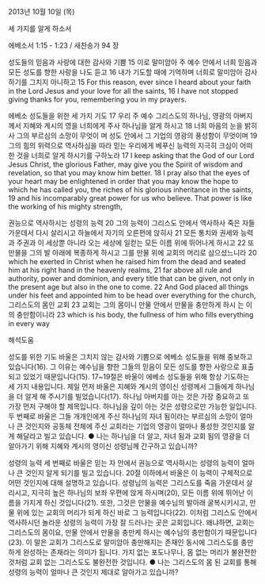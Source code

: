 2013년 10월 10일 (목)

세 가지를 알게 하소서



에베소서 1:15 - 1:23 / 새찬송가 94 장


성도들의 믿음과 사랑에 대한 감사와 기쁨
15 이로 말미암아 주 예수 안에서 너희 믿음과 모든 성도를 향한 사랑을 나도 듣고 16 내가 기도할 때에 기억하며 너희로 말미암아 감사하기를 그치지 아니하고
15 For this reason, ever since I heard about your faith in the Lord Jesus and your love for all the saints, 16 I have not stopped giving thanks for you, remembering you in my prayers.

에베소 성도들을 위한 세 가지 기도
17 우리 주 예수 그리스도의 하나님, 영광의 아버지께서 지혜와 계시의 영을 너희에게 주사 하나님을 알게 하시고 18 너희 마음의 눈을 밝히사 그의 부르심의 소망이 무엇이 며 성도 안에서 그 기업의 영광의 풍성함이 무엇이며 19 그의 힘의 위력으로 역사하심을 따라 믿는 우리에게 베푸신 능력의 지극히 크심이 어떠한 것을 너희로 알게 하시기를 구하노라
17 I keep asking that the God of our Lord Jesus Christ, the glorious Father,  may give you the Spirit of wisdom and revelation, so that you may know him better. 18 I pray also that the eyes of your heart may be enlightened in order that you may know the hope to which he has called you, the riches of his glorious inheritance in the saints, 19 and his incomparably great power for us who believe. That power is like the working of his mighty strength,

권능으로 역사하시는 성령의 능력
20 그의 능력이 그리스도 안에서 역사하사 죽은 자들 가운데서 다시 살리시고 하늘에서 자기의 오른편에 앉히사 21 모든 통치와 권세와 능력과 주권과 이 세상뿐 아니라 오는 세상에 일컫는 모든 이름 위에 뛰어나게 하시고 22 또 만물을 그의 발 아래에 복종하게 하시고 그를 만물 위에 교회의 머리로 삼으셨느니라
20 which he exerted in Christ when he raised him from the dead and seated him at his right hand in the heavenly realms, 21 far above all rule and
authority, power and dominion, and every title that can be given, not only in the
present age but also in the one to come. 22 And God placed all things under
his feet and appointed him to be head over everything for the church,
그리스도의 몸인 교회
23 교회는 그의 몸이니 만물 안에서 만물을 충만하게 하시
는 이의 충만함이니라
23 which is his body, the fullness of him who fills everything in every way

해석도움





성도를 위한 기도 
바울은 그치지 않는 감사와 기쁨으로 에베소 성도들을 위해 중보하고 있습니다(16). 그 이유는 예수님을 향한 그들의 믿음이 모든 성도를 향한 사랑으로 표출되고 있었기 때문입니다(15). 17~19절은 바울이 에베소 성도들을 위해 항상 기도하는 세 가지 내용입니다. 제일 먼저 바울은 지혜와 계시의 영이신 성령께서 그들에게 하나님을 더 알게 해 주시기를 빌었습니다(17). 하나님 아버지를 아는 것은 가장 중요하고 또 가장 먼저 구해야 할 제목입니다. 하나님을 깊이 아는 것은 성령으로만 가능한 일입니다. 두 번째로 바울은 그들 개개인에게 주신 하나님의 자녀 됨이라는 부르심의 소망이 얼마나 큰 것인지와 공동체 전체에 주신 교회라는 기업의 영광이 얼마나 풍성한 것인지를 알게 해달라고 빌고 있습니다.
● 나는 하나님을 더 알고, 자녀 됨과 교회 됨의 영광을 더 알아가기 위해 지혜와 계시의 영이신 성령님께 간구하고 있습니까?

성령의 능력 
세 번째로 바울은 믿는 자 안에서 권능으로 역사하시는 성령의 능력이 얼마나 큰 것인지 알게 되기를 빌고 있습니다. 20절 이하에서 바울은 이 능력이 구체적으로 어떤 것인지에 대해 설명하고 있습니다. 성령님의 능력은 그리스도를 죽음 가운데서 살리시고, 지극히 높은 하나님의 보좌 우편에 앉게 하시며(20), 모든 이름 위에 뛰어난 이름을 가지게 하신 것입니다(21). 또한, 그것은 만물을 예수님의 발아래 굴복시키시고, 만물 위에 있는 교회의 머리가 되게 하신 바로 그 능력입니다(22). 이처럼 그리스도 안에서 역사하시던 놀라운 성령의 능력이 가장 잘 드러나는 곳은 교회입니다. 왜냐하면, 교회는 그리스도의 몸이요, 만물 안에서 만물을 충만케 하시는 예수님의 충만함이기 때문입니다(23). 이 말은 교회가 그리스도로 말미암아 충만해지는 존재인 동시에 그리스도를 충만하게 완성하는 존재라는 의미가 됩니다. 가지 없는 포도나무나, 몸 없는 머리가 불완전한 것처럼 교회 없는 그리스도도 불완전한 것입니다.
● 나는 그리스도의 몸 된 교회를 통해 성령의 능력이 얼마나 큰 것인지 제대로 알아가고 있습니까?